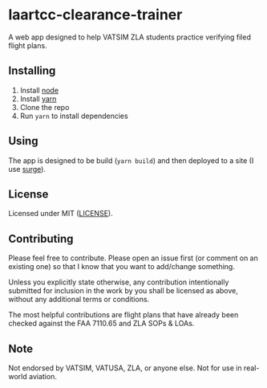 # laartcc-clearance-trainer

A web app designed to help VATSIM ZLA students practice verifying filed flight plans.

## Installing

1. Install [node](https://nodejs.org/en/)
1. Install [yarn](https://classic.yarnpkg.com/lang/en/docs/install/)
1. Clone the repo
1. Run `yarn` to install dependencies

## Using

The app is designed to be build (`yarn build`) and then deployed to a site (I use [surge](surge.sh)).

## License

Licensed under MIT ([LICENSE](LICENSE)).

## Contributing

Please feel free to contribute. Please open an issue first (or comment on an existing one) so that I know that you want to add/change something.

Unless you explicitly state otherwise, any contribution intentionally submitted for inclusion in the work by you shall be licensed as above, without any additional terms or conditions.

The most helpful contributions are flight plans that have already been checked against the FAA 7110.65 and ZLA SOPs & LOAs.

## Note

Not endorsed by VATSIM, VATUSA, ZLA, or anyone else. Not for use in real-world aviation.
